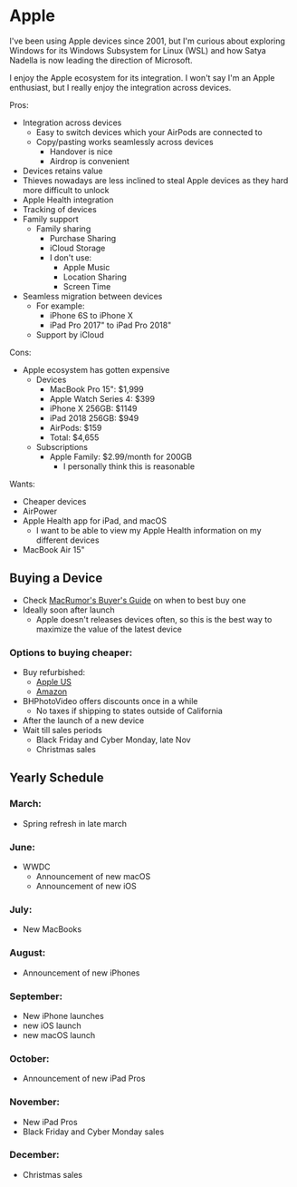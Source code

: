 # Apple

I've been using Apple devices since 2001, but I'm curious about exploring Windows for its Windows Subsystem for Linux \(WSL\) and how Satya Nadella is now leading the direction of Microsoft.

I enjoy the Apple ecosystem for its integration. I won't say I'm an Apple enthusiast, but I really enjoy the integration across devices.

Pros:

* Integration across devices
  * Easy to switch devices which your AirPods are connected to
  * Copy/pasting works seamlessly across devices
    * Handover is nice
    * Airdrop is convenient
* Devices retains value
* Thieves nowadays are less inclined to steal Apple devices as they hard more difficult to unlock
* Apple Health integration
* Tracking of devices
* Family support
  * Family sharing
    * Purchase Sharing
    * iCloud Storage
    * I don't use:
      * Apple Music
      * Location Sharing
      * Screen Time
* Seamless migration between devices
  * For example:
    * iPhone 6S to iPhone X
    * iPad Pro 2017" to iPad Pro 2018"
  * Support by iCloud

Cons:

* Apple ecosystem has gotten expensive
  * Devices
    * MacBook Pro 15": $1,999
    * Apple Watch Series 4: $399
    * iPhone X 256GB: $1149
    * iPad 2018 256GB: $949
    * AirPods: $159
    * Total: $4,655
  * Subscriptions
    * Apple Family: $2.99/month for 200GB
      * I personally think this is reasonable

Wants:

* Cheaper devices
* AirPower
* Apple Health app for iPad, and macOS
  * I want to be able to view my Apple Health information on my different devices
* MacBook Air 15"

## Buying a Device

* Check [MacRumor's Buyer's Guide](https://buyersguide.macrumors.com/) on when to best buy one
* Ideally soon after launch
  * Apple doesn't releases devices often, so this is the best way to maximize the value of the latest device

### Options to buying cheaper:

* Buy refurbished:
  * [Apple US](http://www.apple.com/us_epp_5000027/shop)
  * [Amazon](https://www.amazon.com/stores/node/2528944011)
* BHPhotoVideo offers discounts once in a while
  * No taxes if shipping to states outside of California
* After the launch of a new device
* Wait till sales periods
  * Black Friday and Cyber Monday, late Nov
  * Christmas sales

## Yearly Schedule

### March:

* Spring refresh in late march

### June:

* WWDC
  * Announcement of new macOS
  * Announcement of new iOS

### July:

* New MacBooks

### August:

* Announcement of new iPhones

### September:

* New iPhone launches
* new iOS launch
* new macOS launch

### October:

* Announcement of new iPad Pros

### November:

* New iPad Pros
* Black Friday and Cyber Monday sales

### December:

* Christmas sales



